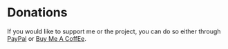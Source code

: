 # Donations

If you would like to support me or the project, you can do so either through [PayPal](https://www.paypal.com/donate/?hosted_button_id=68BJ26PWZ823J) or [Buy Me A CoffEe](https://www.buymeacoffee.com/tobiashein).